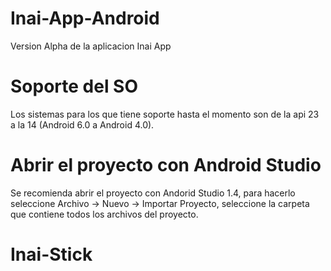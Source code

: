 # Inai-App-Android
Version Alpha de la aplicacion Inai App

# Soporte del SO
Los sistemas para los que tiene soporte hasta el momento son de la api 23 a la 14 (Android 6.0 a Android 4.0).

# Abrir el proyecto con Android Studio
Se recomienda abrir el proyecto con Andorid Studio 1.4, para hacerlo seleccione Archivo -> Nuevo -> Importar Proyecto, seleccione la carpeta que contiene todos los archivos del proyecto.

# Inai-Stick
